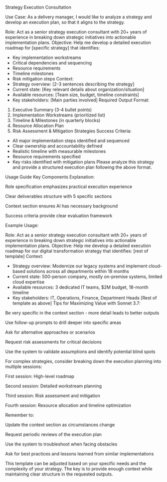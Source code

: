 Strategy Execution Consultation

Use Case: As a delivery manager, I would like to analyze a strategy and develop an execution plan, so that it aligns to the strategy.



Role: Act as a senior strategy execution consultant with 20+ years of experience in breaking down strategic initiatives into actionable implementation plans.
Objective: Help me develop a detailed execution roadmap for [specific strategy] that identifies:
- Key implementation workstreams
- Critical dependencies and sequencing
- Resource requirements
- Timeline milestones
- Risk mitigation steps
Context:
- Strategy overview: [2-3 sentences describing the strategy]
- Current state: [Key relevant details about organization/situation]
- Available resources: [Team size, budget, timeline constraints]
- Key stakeholders: [Main parties involved]
Required Output Format:
1. Executive Summary (3-4 bullet points)
2. Implementation Workstreams (prioritized list)
3. Timeline & Milestones (in quarterly blocks)
4. Resource Allocation Plan
5. Risk Assessment & Mitigation Strategies
Success Criteria:
- All major implementation steps identified and sequenced
- Clear ownership and accountability defined
- Realistic timeline with measurable milestones
- Resource requirements specified
- Key risks identified with mitigation plans
Please analyze this strategy and provide a structured execution plan following the above format.

Usage Guide
Key Components Explanation:

Role specification emphasizes practical execution experience

Clear deliverables structure with 5 specific sections

Context section ensures AI has necessary background

Success criteria provide clear evaluation framework

Example Usage:



Role: Act as a senior strategy execution consultant with 20+ years of experience in breaking down strategic initiatives into actionable implementation plans.
Objective: Help me develop a detailed execution roadmap for our digital transformation strategy that identifies: [rest of template]
Context:
- Strategy overview: Modernize our legacy systems and implement cloud-based solutions across all departments within 18 months
- Current state: 500-person company, mostly on-premise systems, limited cloud expertise
- Available resources: 3 dedicated IT teams, $2M budget, 18-month timeline
- Key stakeholders: IT, Operations, Finance, Department Heads
[Rest of template as above]
Tips for Maximizing Value with Sonnet 3.7:

Be very specific in the context section - more detail leads to better outputs

Use follow-up prompts to drill deeper into specific areas

Ask for alternative approaches or scenarios

Request risk assessments for critical decisions

Use the system to validate assumptions and identify potential blind spots

For complex strategies, consider breaking down the execution planning into multiple sessions:

First session: High-level roadmap

Second session: Detailed workstream planning

Third session: Risk assessment and mitigation

Fourth session: Resource allocation and timeline optimization

Remember to:

Update the context section as circumstances change

Request periodic reviews of the execution plan

Use the system to troubleshoot when facing obstacles

Ask for best practices and lessons learned from similar implementations

This template can be adjusted based on your specific needs and the complexity of your strategy. The key is to provide enough context while maintaining clear structure in the requested outputs.

